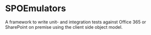 # SPOEmulators
A framework to write unit- and integration tests against Office 365 or SharePoint on premise using the client side object model. 
